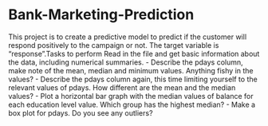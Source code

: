 # Bank-Marketing-Prediction
This project is to create a predictive model to predict if the customer will respond positively to the campaign or not. The target variable is “response”.Tasks to perform Read in the file and get basic information about the data, including numerical summaries. - Describe the pdays column, make note of the mean, median and minimum values. Anything fishy in the values? - Describe the pdays column again, this time limiting yourself to the relevant values of pdays. How different are the mean and the median values? - Plot a horizontal bar graph with the median values of balance for each education level value. Which group has the highest median? - Make a box plot for pdays. Do you see any outliers?
